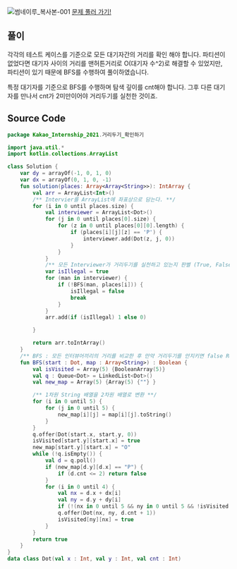 ![썸네이루_복사본-001](https://user-images.githubusercontent.com/83625797/152462665-c4b8979f-52ca-4275-84be-c39fc5161886.png)
[문제 풀러 가기!](https://programmers.co.kr/learn/courses/30/lessons/81302/)

## 풀이

각각의 테스트 케이스를 기준으로 모든 대기자간의 거리를 확인 해야 합니다. 파티션이 없었다면 대기자 사이의 거리를 맨허튼거리로 O(대기자 수^2)로 해결할 수 있었지만, 파티션이 있기 때문에 BFS를 수행하여 풀이하였습니다.

특정 대기자를 기준으로 BFS를 수행하며 탐색 깊이를 cnt해야 합니다. 그후 다른 대기자를 만나서 cnt가 2미만이어야 거리두기를 실천한 것이죠.

## Source Code
```kotlin
package Kakao_Internship_2021.거리두기_확인하기

import java.util.*
import kotlin.collections.ArrayList

class Solution {
    var dy = arrayOf(-1, 0, 1, 0)
    var dx = arrayOf(0, 1, 0, -1)
    fun solution(places: Array<Array<String>>): IntArray {
        val arr = ArrayList<Int>()
        /** Intervier를 ArrayList에 좌표상으로 담는다. **/
        for (i in 0 until places.size) {
            val interviewer = ArrayList<Dot>()
            for (j in 0 until places[0].size) {
                for (z in 0 until places[0][0].length) {
                    if (places[i][j][z] == 'P') {
                        interviewer.add(Dot(z, j, 0))
                    }
                }
            }
            /** 모든 Interviewer가 거리두기를 실천하고 있는지 판별 (True, False) **/
            var isIllegal = true
            for (man in interviewer) {
                if (!BFS(man, places[i])) {
                    isIllegal = false
                    break
                }
            }
            arr.add(if (isIllegal) 1 else 0)

        }

        return arr.toIntArray()
    }
    /** BFS : 모든 인터뷰어끼리의 거리를 비교한 후 만약 거리두기를 안지키면 false Return **/
    fun BFS(start : Dot, map : Array<String>) : Boolean {
        val isVisited = Array(5) {BooleanArray(5)}
        val q : Queue<Dot> = LinkedList<Dot>()
        val new_map = Array(5) {Array(5) {""} }

        /** 1차원 String 배열을 2차원 배열로 변환 **/
        for (i in 0 until 5) {
            for (j in 0 until 5) {
                new_map[i][j] = map[i][j].toString()
            }
        }
        q.offer(Dot(start.x, start.y, 0))
        isVisited[start.y][start.x] = true
        new_map[start.y][start.x] = "O"
        while (!q.isEmpty()) {
            val d = q.poll()
            if (new_map[d.y][d.x] == "P") {
                if (d.cnt <= 2) return false
            }
            for (i in 0 until 4) {
                val nx = d.x + dx[i]
                val ny = d.y + dy[i]
                if (!(nx in 0 until 5 && ny in 0 until 5 && !isVisited[ny][nx] && new_map[ny][nx] != "X")) continue
                q.offer(Dot(nx, ny, d.cnt + 1))
                isVisited[ny][nx] = true
            }
        }
        return true
    }
}
data class Dot(val x : Int, val y : Int, val cnt : Int)
```
